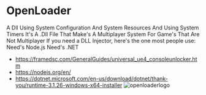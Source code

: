 # OpenLoader
A Dll Using System Configuration And System Resources And Using System Timers
It's A .Dll File That Make's A Multiplayer System For Game's That Are Not Multiplayer
If you need a DLL Injector, here's the one most people use:
Need's Node.js
Need's .NET 
- https://framedsc.com/GeneralGuides/universal_ue4_consoleunlocker.htm
- https://nodejs.org/en/
- https://dotnet.microsoft.com/en-us/download/dotnet/thank-you/runtime-3.1.26-windows-x64-installer
![openloaderlogo](https://user-images.githubusercontent.com/97656665/174916253-c28f86b9-2154-460c-ac24-a2ccb53b3bdd.png)
